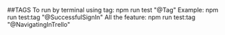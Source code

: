 
##TAGS
To run by terminal using tag: npm run test "@Tag"
Example:  npm run test:tag "@SuccessfulSignIn"
All the feature: npm run test:tag "@NavigatingInTrello"

